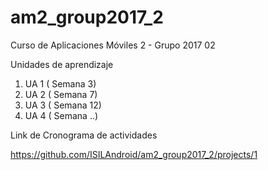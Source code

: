 # am2_group2017_2
Curso de Aplicaciones Móviles 2 - Grupo 2017 02

Unidades de aprendizaje

1. UA 1 ( Semana 3)
2. UA 2 ( Semana 7)
3. UA 3 ( Semana 12)
4. UA 4 ( Semana ..)

Link de Cronograma de actividades

https://github.com/ISILAndroid/am2_group2017_2/projects/1
